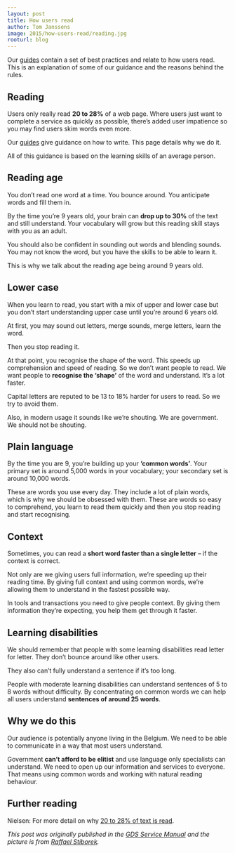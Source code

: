 ```yaml
---
layout: post
title: How users read
author: Tom Janssens
image: 2015/how-users-read/reading.jpg
rooturl: blog
---
```


Our [guides]({{site.url}}/guides/) contain a set of best practices and relate to how users read. This is an explanation of some of our guidance and the reasons behind the rules.

## Reading

Users only really read **20 to 28%** of a web page. Where users just want to complete a service as quickly as possible, there’s added user impatience so you may find users skim words even more.

Our [guides]({{site.url}}/guides/) give guidance on how to write. This page details why we do it.

All of this guidance is based on the learning skills of an average person.

## Reading age

You don’t read one word at a time. You bounce around. You anticipate words and fill them in.

By the time you’re 9 years old, your brain can **drop up to 30%** of the text and still understand. Your vocabulary will grow but this reading skill stays with you as an adult.

You should also be confident in sounding out words and blending sounds. You may not know the word, but you have the skills to be able to learn it.

This is why we talk about the reading age being around 9 years old.

## Lower case

When you learn to read, you start with a mix of upper and lower case but you don’t start understanding upper case until you’re around 6 years old.

At first, you may sound out letters, merge sounds, merge letters, learn the word.

Then you stop reading it.

At that point, you recognise the shape of the word. This speeds up comprehension and speed of reading. So we don’t want people to read. We want people to **recognise the ‘shape’** of the word and understand. It’s a lot faster.

Capital letters are reputed to be 13 to 18% harder for users to read. So we try to avoid them.

Also, in modern usage it sounds like we’re shouting. We are government. We should not be shouting.

## Plain language

By the time you are 9, you’re building up your **‘common words’**. Your primary set is around 5,000 words in your vocabulary; your secondary set is around 10,000 words.

These are words you use every day. They include a lot of plain words, which is why we should be obsessed with them. These are words so easy to comprehend, you learn to read them quickly and then you stop reading and start recognising.

## Context

Sometimes, you can read a **short word faster than a single letter** – if the context is correct.

Not only are we giving users full information, we’re speeding up their reading time. By giving full context and using common words, we’re allowing them to understand in the fastest possible way.

In tools and transactions you need to give people context. By giving them information they’re expecting, you help them get through it faster.

## Learning disabilities

We should remember that people with some learning disabilities read letter for letter. They don’t bounce around like other users.

They also can’t fully understand a sentence if it’s too long.

People with moderate learning disabilities can understand sentences of 5 to 8 words without difficulty. By concentrating on common words we can help all users understand **sentences of around 25 words**.

## Why we do this

Our audience is potentially anyone living in the Belgium. We need to be able to communicate in a way that most users understand.

Government **can’t afford to be elitist** and use language only specialists can understand. We need to open up our information and services to everyone. That means using common words and working with natural reading behaviour.

## Further reading

Nielsen: For more detail on why [20 to 28% of text is read](http://www.nngroup.com/articles/how-little-do-users-read/).

_This post was originally published in the [GDS Service Manual](https://www.gov.uk/service-manual/user-centred-design/how-users-read.html) and the picture is from [Raffael Stiborek](https://www.flickr.com/photos/ratboy9/8620455518)._